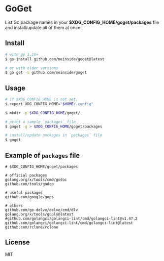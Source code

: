 # GoGet

List Go package names in your **$XDG_CONFIG_HOME/goget/packages** file and install/update all of them at once.

## Install

```bash
# with go 1.16+
$ go install github.com/meinside/goget@latest

# or with older versions
$ go get -u github.com/meinside/goget
```

## Usage

```bash
# if $XDG_CONFIG_HOME is not set,
$ export XDG_CONFIG_HOME="$HOME/.config"

$ mkdir -p $XDG_CONFIG_HOME/goget/

# print a sample `packages` file
$ goget -g > $XDG_CONFIG_HOME/goget/packages

# install/update packages in `packages` file
$ goget
```

## Example of `packages` file

```
# $XDG_CONFIG_HOME/goget/packages

# official packages
golang.org/x/tools/cmd/godoc
github.com/tools/godep

# useful packages
github.com/google/gops

# others
github.com/go-delve/delve/cmd/dlv
golang.org/x/tools/gopls@latest
#github.com/golangci/golangci-lint/cmd/golangci-lint@v1.47.2
github.com/golangci/golangci-lint/cmd/golangci-lint@latest
github.com/rclone/rclone
```

## License

MIT

